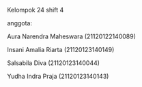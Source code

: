 Kelompok 24 shift 4 

anggota:

Aura Narendra Maheswara (21120122140089) 

Insani Amalia Riarta (21120123140149) 

Salsabila Diva (21120123140044) 

Yudha Indra Praja (21120123140143)
